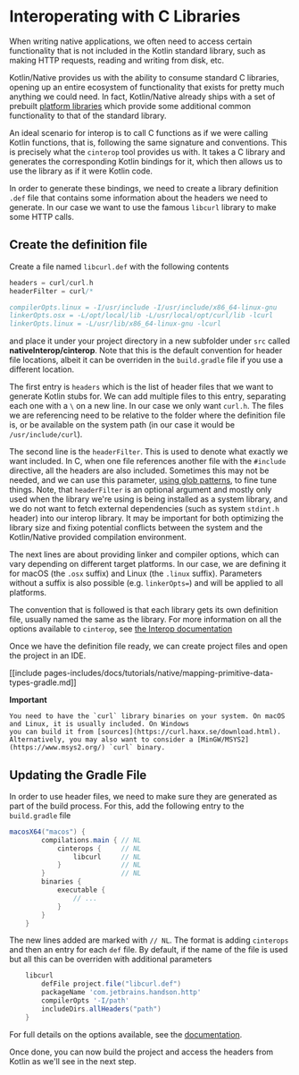# Interoperating with C Libraries

When writing native applications, we often need to access certain functionality that is not included in the Kotlin standard library, 
such as making HTTP requests, reading and writing from disk, etc. 

Kotlin/Native provides us with the ability to consume standard C libraries, opening up an entire ecosystem of functionality that exists 
for pretty much anything we could need. In fact, Kotlin/Native already ships with a set of prebuilt [platform libraries](https://github.com/JetBrains/kotlin-native/blob/master/PLATFORM_LIBS.md) which 
provide some additional common functionality to that of the standard library. 

An ideal scenario for interop is to call C functions as if we were calling Kotlin functions, that is, following the same signature and conventions. This is precisely what the 
`cinterop` tool provides us with. It takes a C library and generates the corresponding Kotlin bindings for it, which then allows us
to use the library as if it were Kotlin code. 

In order to generate these bindings, we need to create a library definition `.def` file that contains some information about the headers we need to generate. In our case we want to use the famous `libcurl` library
to make some HTTP calls.

## Create the definition file
 
Create a file named `libcurl.def` with the following contents

<div class="sample" markdown="1" mode="c" theme="idea" data-highlight-only="1" auto-indent="false">

```c
headers = curl/curl.h
headerFilter = curl/*

compilerOpts.linux = -I/usr/include -I/usr/include/x86_64-linux-gnu
linkerOpts.osx = -L/opt/local/lib -L/usr/local/opt/curl/lib -lcurl
linkerOpts.linux = -L/usr/lib/x86_64-linux-gnu -lcurl
```
</div>

and place it under your project directory in a new subfolder under `src` called **nativeInterop/cinterop**. Note that this is the default convention for header file locations, albeit it can be overriden 
in the `build.gradle` file if you use a different location. 

The first entry is `headers` which is the list of header files that we want to generate 
Kotlin stubs for. We can add multiple files to this entry, separating each one with a `\` on a new line. In our case we only want `curl.h`. The files we are referencing
need to be relative to the folder where the definition file is, or be available on the system path (in our case it would be `/usr/include/curl`).

The second line is the `headerFilter`. This is used to denote what exactly we want included. In C, when one file references another file with the `#include` directive, 
all the headers are also included. Sometimes this may not be needed, and we can use this parameter, [using glob patterns](https://en.wikipedia.org/wiki/Glob_(programming)), to fine tune things. 
Note, that `headerFilter` is an optional argument and mostly only used when the library we're using is being installed as a system library, and we do not want to fetch external dependencies 
(such as system `stdint.h` header) into our interop library. It may be important for both optimizing the library size and fixing potential conflicts between the system and the Kotlin/Native provided compilation environment.

The next lines are about providing linker and compiler options, which can vary depending on different target platforms. In our case, we are defining it for macOS (the `.osx` suffix) and Linux (the `.linux` suffix).
Parameters without a suffix is also possible (e.g. `linkerOpts=`) and will be applied to all platforms. 

The convention that is followed is that each library gets its own definition file, usually named the same as the library. For more information on all
the options available to `cinterop`, see [the Interop documentation](/docs/reference/native/c_interop.html)

Once we have the definition file ready, we can 
create project files and open the project in an IDE.

[[include pages-includes/docs/tutorials/native/mapping-primitive-data-types-gradle.md]]

**Important**
```text
You need to have the `curl` library binaries on your system. On macOS and Linux, it is usually included. On Windows
you can build it from [sources](https://curl.haxx.se/download.html). Alternatively, you may also want to consider a [MinGW/MSYS2](https://www.msys2.org/) `curl` binary.
```

## Updating the Gradle File

In order to use header files, we need to make sure they are generated as part of the build process. For this, add the following entry to the `build.gradle` file

```groovy
macosX64("macos") {
        compilations.main { // NL
            cinterops {     // NL
                libcurl     // NL
            }               // NL
        }                   // NL
        binaries {
            executable {
                // ...
            }
        }
    }
```

The new lines added are marked with `// NL`. The format is adding `cinterops` and then an entry for each `def` file. By default, if the name of the file is used but all this 
can be overriden with additional parameters


```groovy
    libcurl 
        defFile project.file("libcurl.def")
        packageName 'com.jetbrains.handson.http'
        compilerOpts '-I/path'
        includeDirs.allHeaders("path")
    }
```

For full details on the options available, see the [documentation](https://kotlinlang.org/docs/reference/building-mpp-with-gradle.html#cinterop-support).

Once done, you can now build the project and access the headers from Kotlin as we'll see in the next step. 
